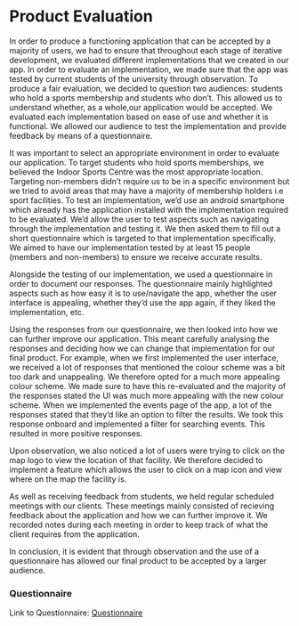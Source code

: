 # Product Evaluation
In order to produce a functioning application that can be accepted by a majority of users, we had to ensure that throughout each stage of iterative development, we evaluated different implementations that we created in our app. In order to evaluate an implementation, we made sure that the app was tested by current students of the university through observation. To produce a fair evaluation, we decided to question two audiences: students who hold a sports membership and students who don’t. This allowed us to understand whether, as a whole,our application would be accepted. We evaluated each implementation based on ease of use and whether it is functional. We allowed our audience to test the implementation and provide feedback by means of a questionnaire. 

It was important to select an appropriate environment in order to evaluate our application. To target students who hold sports memberships, we believed the Indoor Sports Centre was the most appropriate location. Targeting non-members didn’t require us to be in a specific environment but we tried to avoid areas that may have a majority of membership holders i.e sport facilities. To test an implementation, we’d use an android smartphone which already has the application installed with the implementation required to be evaluated. We’d allow the user to test aspects such as navigating through the implementation and testing it. We then asked them to fill out a short questionnaire which is targeted to that implementation specifically. We aimed to have our implementation tested by at least 15 people (members and non-members) to ensure we receive accurate results.

Alongside the testing of our implementation, we used a questionnaire in order to document our responses. The questionnaire mainly highlighted aspects such as how easy it is to use/navigate the app, whether the user interface is appealing, whether they’d use the app again, if they liked the implementation, etc.

Using the responses from our questionnaire, we then looked into how we can further improve our application. This meant carefully analysing the responses and deciding how we can change that implementation for our final product. For example, when we first implemented the user interface, we received a lot of responses that mentioned the colour scheme was a bit too dark and unappealing. We therefore opted for a much more appealing colour scheme. We made sure to have this re-evaluated and the majority of the responses stated the UI was much more appealing with the new colour scheme. When we implemented the events page of the app, a lot of the responses stated that they’d like an option to filter the results. We took this response onboard and implemented a filter for searching events. This resulted in more positive responses.

Upon observation, we also noticed a lot of users were trying to click on the map logo to view the location of that facility. We therefore decided to implement a feature which allows the user to click on a map icon and view where on the map the facility is.

As well as receiving feedback from students, we held regular scheduled meetings with our clients. These meetings mainly consisted of recieving feedback about the application and how we can further improve it. We recorded notes during each meeting in order to keep track of what the client requires from the application.

In conclusion, it is evident that through observation and the use of a questionnaire has allowed our final product to be accepted by a larger audience.

### Questionnaire
Link to Questionnaire: [Questionnaire](Questionnaire/Questionnaire.pdf)

